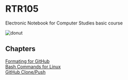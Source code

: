 # RTR105

Electronic Notebook for Computer Studies basic course  
 
![donut](https://user-images.githubusercontent.com/73769831/188885248-caa0010c-22e9-4f91-b979-768bbc3bd0ea.png)

## Chapters  
[Formating for GitHub](https://github.com/AikaHorizon333/RTR105/blob/main/Formating.md)    
[Bash Commands for Linux](https://github.com/AikaHorizon333/RTR105/blob/main/BashCommands.md)    
[GitHub Clone/Push](https://github.com/AikaHorizon333/RTR105/blob/main/GitUpload.md)
